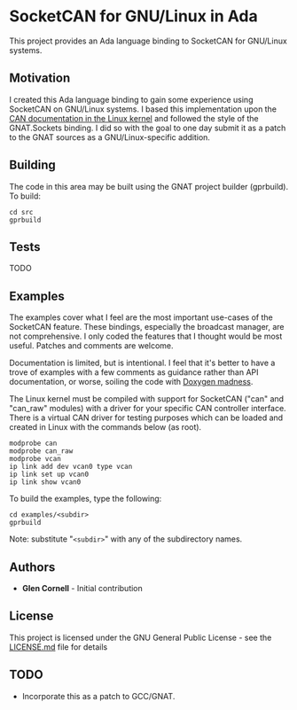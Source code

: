 # SocketCAN for GNU/Linux in Ada

This project provides an Ada language binding to SocketCAN for
GNU/Linux systems.

## Motivation

I created this Ada language binding to gain some experience using
SocketCAN on GNU/Linux systems.  I based this implementation upon the
[CAN documentation in the Linux
kernel](https://www.kernel.org/doc/Documentation/networking/can.txt)
and followed the style of the GNAT.Sockets binding.  I did so with the
goal to one day submit it as a patch to the GNAT sources as a
GNU/Linux-specific addition.

## Building

The code in this area may be built using the GNAT project builder
(gprbuild).  To build:

```
cd src
gprbuild
```

## Tests

TODO

## Examples

The examples cover what I feel are the most important use-cases of the
SocketCAN feature. These bindings, especially the broadcast manager,
are not comprehensive.  I only coded the features that I thought would
be most useful.  Patches and comments are welcome.

Documentation is limited, but is intentional.  I feel that it's better
to have a trove of examples with a few comments as guidance rather
than API documentation, or worse, soiling the code with [Doxygen
madness](https://blog.codinghorror.com/coding-without-comments/).

The Linux kernel must be compiled with support for SocketCAN ("can"
and "can_raw" modules) with a driver for your specific CAN controller
interface.  There is a virtual CAN driver for testing purposes which
can be loaded and created in Linux with the commands below (as root).

```
modprobe can
modprobe can_raw
modprobe vcan
ip link add dev vcan0 type vcan
ip link set up vcan0
ip link show vcan0
```

To build the examples, type the following:

```
cd examples/<subdir>
gprbuild
```

Note: substitute "```<subdir>```" with any of the subdirectory names.

## Authors

* **Glen Cornell** - Initial contribution

## License

This project is licensed under the GNU General Public License - see the [LICENSE.md](LICENSE.md) file for details

## TODO

* Incorporate this as a patch to GCC/GNAT.
